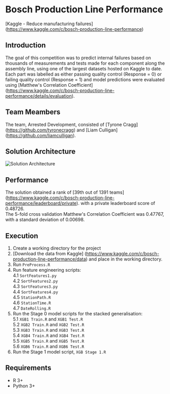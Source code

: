 # Bosch Production Line Performance
[Kaggle - Reduce manufacturing failures] (https://www.kaggle.com/c/bosch-production-line-performance)

## Introduction
The goal of this competition was to predict internal failures based on thousands of measurements and tests made for each component along the assembly line, using one of the largest datasets hosted on Kaggle to date. <br>
Each part was labelled as either passing quality control (Response = 0) or failing quality control (Response = 1) and model predictions were evaluated using [Matthew's Correlation Coefficient] (https://www.kaggle.com/c/bosch-production-line-performance/details/evaluation).

## Team Meambers
The team, Arrested Development, consisted of [Tyrone Cragg] (https://github.com/tyronecragg) and [Liam Culligan] (https://github.com/liamculligan).

## Solution Architecture
![Solution Architecture](https://github.com/liam-culligan/bosch-production-line-performance/blob/master/Solution%20Architecture.jpg?raw=true "Solution Architecture")

## Performance
The solution obtained a rank of [39th out of 1391 teams] (https://www.kaggle.com/c/bosch-production-line-performance/leaderboard/private). with a private leaderboard score of 0.48726. <br> The 5-fold cross validation Matthew's Correlation Coefficient was 0.47767, with a standard deviation of 0.00698.

## Execution
1. Create a working directory for the project <br>
2. [Download the data from Kaggle] (https://www.kaggle.com/c/bosch-production-line-performance/data) and place in the working directory.
3. Run `PreProcess.R`
4. Run feature engineering scripts: <br>
4.1 `SortFeatures1.py` <br>
4.2 `SortFeatures2.py` <br>
4.3 `SortFeatures3.py` <br>
4.4 `SortFeatures4.py` <br>
4.5 `StationPath.R` <br>
4.6 `StationTime.R` <br>
4.7 `DateRolling.R` <br>
5. Run the Stage 0 model scripts for the stacked generalisation: <br>
5.1 `XGB1 Train.R` and `XGB1 Test.R` <br>
5.2 `XGB2 Train.R` and `XGB2 Test.R` <br>
5.3 `XGB3 Train.R` and `XGB3 Test.R` <br>
5.4 `XGB4 Train.R` and `XGB4 Test.R` <br>
5.5 `XGB5 Train.R` and `XGB5 Test.R` <br>
5.6 `XGB6 Train.R` and `XGB6 Test.R` <br>
6. Run the Stage 1 model script, `XGB Stage 1.R`

## Requirements
* R 3+
* Python 3+
